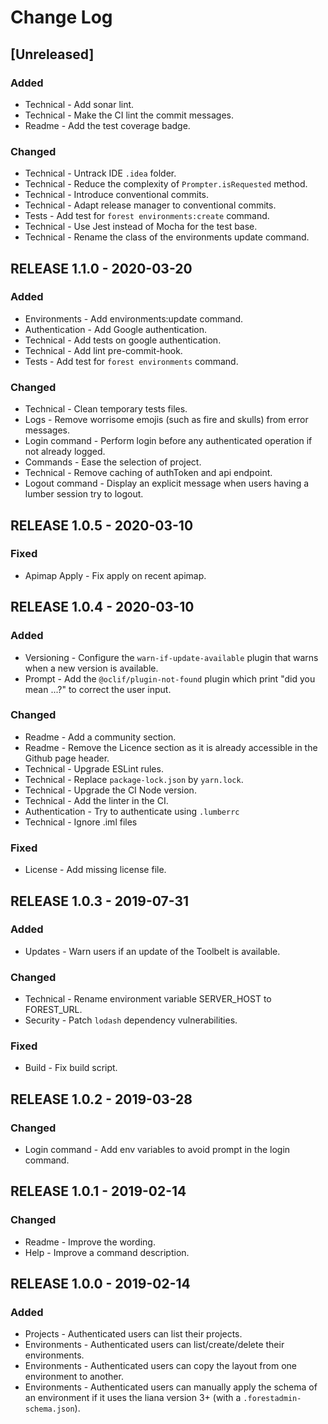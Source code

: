 # Change Log

## [Unreleased]
### Added
- Technical - Add sonar lint.
- Technical - Make the CI lint the commit messages.
- Readme - Add the test coverage badge.

### Changed
- Technical - Untrack IDE `.idea` folder.
- Technical - Reduce the complexity of `Prompter.isRequested` method.
- Technical - Introduce conventional commits.
- Technical - Adapt release manager to conventional commits.
- Tests - Add test for `forest environments:create` command.
- Technical - Use Jest instead of Mocha for the test base.
- Technical - Rename the class of the environments update command.

## RELEASE 1.1.0 - 2020-03-20
### Added
- Environments - Add environments:update command.
- Authentication - Add Google authentication.
- Technical - Add tests on google authentication.
- Technical - Add lint pre-commit-hook.
- Tests - Add test for `forest environments` command.

### Changed
- Technical - Clean temporary tests files.
- Logs - Remove worrisome emojis (such as fire and skulls) from error messages.
- Login command - Perform login before any authenticated operation if not already logged.
- Commands - Ease the selection of project.
- Technical - Remove caching of authToken and api endpoint.
- Logout command - Display an explicit message when users having a lumber session try to logout.

## RELEASE 1.0.5 - 2020-03-10
### Fixed
- Apimap Apply - Fix apply on recent apimap.

## RELEASE 1.0.4 - 2020-03-10
### Added
- Versioning - Configure the `warn-if-update-available` plugin that warns when a new version is available.
- Prompt - Add the `@oclif/plugin-not-found` plugin which print "did you mean ...?" to correct the user input.

### Changed
- Readme - Add a community section.
- Readme - Remove the Licence section as it is already accessible in the Github page header.
- Technical - Upgrade ESLint rules.
- Technical - Replace `package-lock.json` by `yarn.lock`.
- Technical - Upgrade the CI Node version.
- Technical - Add the linter in the CI.
- Authentication - Try to authenticate using `.lumberrc`
- Technical - Ignore .iml files

### Fixed
- License - Add missing license file.

## RELEASE 1.0.3 - 2019-07-31
### Added
- Updates - Warn users if an update of the Toolbelt is available.

### Changed
- Technical - Rename environment variable SERVER_HOST to FOREST_URL.
- Security - Patch `lodash` dependency vulnerabilities.

### Fixed
- Build - Fix build script.

## RELEASE 1.0.2 - 2019-03-28
### Changed
- Login command - Add env variables to avoid prompt in the login command.

## RELEASE 1.0.1 - 2019-02-14
### Changed
- Readme - Improve the wording.
- Help - Improve a command description.

## RELEASE 1.0.0 - 2019-02-14
### Added
- Projects - Authenticated users can list their projects.
- Environments - Authenticated users can list/create/delete their environments.
- Environments - Authenticated users can copy the layout from one environment to another.
- Environments - Authenticated users can manually apply the schema of an environment if it uses the liana version 3+ (with a `.forestadmin-schema.json`).

